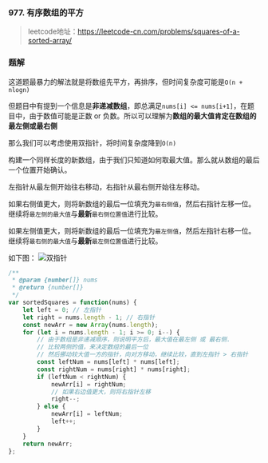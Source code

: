 ### 977. 有序数组的平方
>leetcode地址：https://leetcode-cn.com/problems/squares-of-a-sorted-array/

### 题解

这道题最暴力的解法就是将数组先平方，再排序，但时间复杂度可能是`O(n + nlogn)`

但题目中有提到一个信息是**非递减数组**，即总满足`nums[i] <= nums[i+1]`，在题目中，由于数值可能是正数 or 负数。所以可以理解为**数组的最大值肯定在数组的最左侧或最右侧**

那么我们可以考虑使用双指针，将时间复杂度降到`O(n)`

构建一个同样长度的新数组，由于我们只知道如何取最大值。那么就从数组的最后一个位置开始确认。

左指针从最左侧开始往右移动，右指针从最右侧开始往左移动。

如果右侧值更大，则将新数组的最后一位填充为`最右侧值`，然后右指针左移一位。继续将`最左侧的最大值`与**最新**`最右侧位置值`进行比较。

如果左侧值更大，则将新数组的最后一位填充为`最左侧值`，然后左指针右移一位。继续将`最右侧的最大值`与**最新**`最左侧位置值`进行比较。

如下图：
![双指针](https://raw.githubusercontent.com/kerwin-ly/Blog/main/assets/imgs/data-structure/arr-two-pointer.png)

```js
/**
 * @param {number[]} nums
 * @return {number[]}
 */
var sortedSquares = function(nums) {
    let left = 0; // 左指针
    let right = nums.length - 1; // 右指针
    const newArr = new Array(nums.length);
    for (let i = nums.length - 1; i >= 0; i--) {
        // 由于数组是非递减顺序，则说明平方后，最大值在最左侧 或 最右侧. 
        // 比较两侧的值，来决定数组的最后一位
        // 然后挪动较大值一方的指针，向对方移动，继续比较，直到左指针 > 右指针
        const leftNum = nums[left] * nums[left];
        const rightNum = nums[right] * nums[right];
        if (leftNum < rightNum) {
            newArr[i] = rightNum;
            // 如果右边值更大，则将右指针左移
            right--;
        } else {
            newArr[i] = leftNum;
            left++;
        }
    }
    return newArr;
};
```